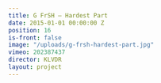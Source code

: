 ```yaml
---
title: G FrSH — Hardest Part
date: 2015-01-01 00:00:00 Z
position: 16
is-front: false
image: "/uploads/g-frsh-hardest-part.jpg"
vimeo: 202387437
director: KLVDR
layout: project
---
```


